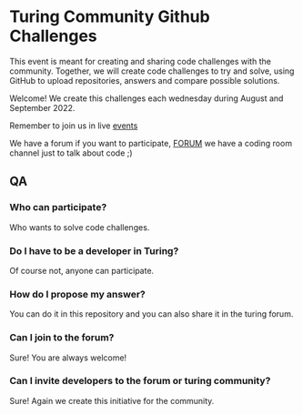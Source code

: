 # Turing Community Github Challenges

This event is meant for creating and sharing code challenges with the community. Together, we will create code challenges to try and solve, using GitHub to upload repositories, answers and compare possible solutions.

Welcome! We create this challenges each wednesday during August and September 2022. 

Remember to join us in live [events](https://community.turing.com/search/Community%20Github%20Challenges)  

We have a forum if you want to participate, [FORUM](https://forum.turing.com/) we have a coding room channel just to talk about code ;) 



## QA
### Who can participate? 
Who wants to solve code challenges.

### Do I have to be a developer in Turing? 
Of course not, anyone can participate.

### How do I propose my answer?
You can do it in this repository and you can also share it in the turing forum.

### Can I join to the forum?
Sure! You are always welcome!

### Can I invite developers to the forum or turing community?
Sure! Again we create this initiative for the community.
